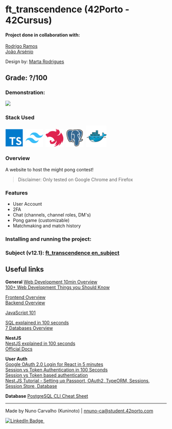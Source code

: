 # ft_transcendence (42Porto - 42Cursus)

#### Project done in collaboration with:  
[Rodrigo Ramos](https://github.com/ramos21rodrigo)  
[João Arsénio](https://github.com/RealMadnessWorld)  

Design by: [Marta Rodrigues](https://www.linkedin.com/in/martafilipa-rodrigues)    

## Grade: ?/100

###  Demonstration:
![](./extras/showcase.gif)

### Stack Used  
<img src="https://github.com/devicons/devicon/blob/master/icons/typescript/typescript-original.svg" title="TypeScript" alt="TS Logo" width="55" height="55" />&nbsp;
<img src="https://github.com/devicons/devicon/blob/master/icons/tailwindcss/tailwindcss-plain.svg" title="Tailwindcss" alt="Tailwindcss Logo" width="55" height="55" />&nbsp;
<img src="https://github.com/devicons/devicon/blob/master/icons/nestjs/nestjs-plain.svg" title="NestJS" alt="NestJS Logo" width="55" height="55" />&nbsp;
<img src="https://github.com/devicons/devicon/blob/master/icons/postgresql/postgresql-original.svg" title="PostgreSQL" alt="PostgreSQL Logo" width="55" height="55" />&nbsp; 
<img src="https://github.com/devicons/devicon/blob/master/icons/docker/docker-original.svg" title="Docker" alt="Docker Logo" width="65" height="65" />  

### Overview
A website to host the might pong contest!

> Disclaimer: Only tested on Google Chrome and Firefox

### Features
- User Account
- 2FA
- Chat (channels, channel roles, DM's)
- Pong game (customizable)
- Matchmaking and match history

### Installing and running the project:

###  Subject (v12.1): [ft_transcendence en_subject](./extras/en.subject_ft_transcendence.pdf)

## Useful links

**General**
[Web Development 10min Overview](https://youtu.be/5YDVJaItmaY)  
[100+ Web Development Things you Should Know](https://youtu.be/erEgovG9WBs)  

[Frontend Overview](https://youtu.be/WG5ikvJ2TKA)  
[Backend Overview](https://youtu.be/XBu54nfzxAQ)  

[JavaScript 101](https://youtu.be/lkIFF4maKMU)  

[SQL explained in 100 seconds](https://youtu.be/zsjvFFKOm3c)  
[7 Databases Overview](https://youtu.be/W2Z7fbCLSTw)  

**NestJS**  
[NestJS explained in 100 seconds](https://www.youtube.com/watch?v=0M8AYU_hPas)  
[Official Docs](https://docs.nestjs.com/)  

**User Auth**  
[Google OAuth 2.0 Login for React in 5 minutes](https://www.youtube.com/watch?v=HtJKUQXmtok)  
[Session vs Token Authentication in 100 Seconds](https://www.youtube.com/watch?v=UBUNrFtufWo)  
[Session vs Token based authentication](https://www.geeksforgeeks.org/session-vs-token-based-authentication/)  
[Nest.JS Tutorial - Setting up Passport, OAuth2, TypeORM, Sessions, Session Store, Database](https://www.youtube.com/watch?v=vGafqCNCCSs)  

**Database**
[PostgreSQL CLI Cheat Sheet](https://tomcam.github.io/postgres/)  


---
Made by Nuno Carvalho (Kuninoto) | nnuno-ca@student.42porto.com  
<div id="badge"> <a href="https://www.linkedin.com/in/nuno-carvalho-218822247"/> <img src="https://img.shields.io/badge/LinkedIn-blue?style=for-the-badge&logo=linkedin&logoColor=white" alt="LinkedIn Badge"/>&nbsp;
